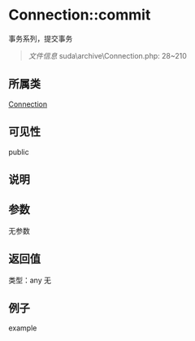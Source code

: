 # Connection::commit
事务系列，提交事务
> *文件信息* suda\archive\Connection.php: 28~210
## 所属类 

[Connection](../Connection.md)

## 可见性

  public  
## 说明



## 参数

无参数
## 返回值
 
类型：any
无
## 例子

example